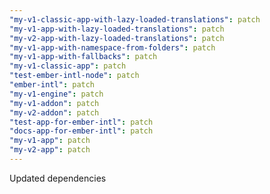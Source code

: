 ```yaml
---
"my-v1-classic-app-with-lazy-loaded-translations": patch
"my-v1-app-with-lazy-loaded-translations": patch
"my-v2-app-with-lazy-loaded-translations": patch
"my-v1-app-with-namespace-from-folders": patch
"my-v1-app-with-fallbacks": patch
"my-v1-classic-app": patch
"test-ember-intl-node": patch
"ember-intl": patch
"my-v1-engine": patch
"my-v1-addon": patch
"my-v2-addon": patch
"test-app-for-ember-intl": patch
"docs-app-for-ember-intl": patch
"my-v1-app": patch
"my-v2-app": patch
---
```


Updated dependencies
